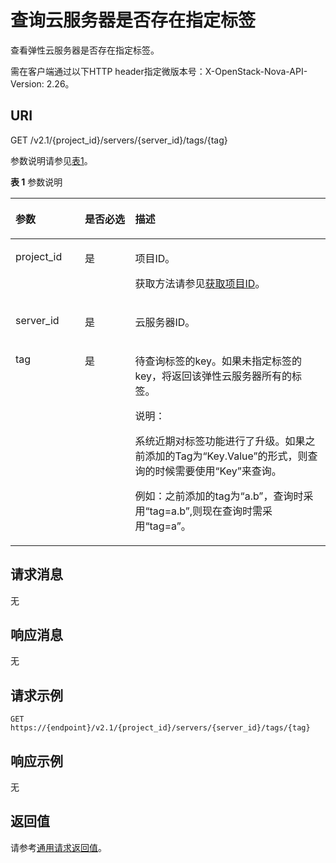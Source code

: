 # 查询云服务器是否存在指定标签<a name="ZH-CN_TOPIC_0065820826"></a>

查看弹性云服务器是否存在指定标签。

需在客户端通过以下HTTP header指定微版本号：X-OpenStack-Nova-API-Version: 2.26。

## URI<a name="zh-cn_topic_0057972841_section26207892"></a>

GET /v2.1/\{project\_id\}/servers/\{server\_id\}/tags/\{tag\}

参数说明请参见[表1](#zh-cn_topic_0057972841_table32475667)。

**表 1**  参数说明

<a name="zh-cn_topic_0057972841_table32475667"></a>
<table><thead align="left"><tr id="zh-cn_topic_0057972841_row44937496"><th class="cellrowborder" valign="top" width="22%" id="mcps1.2.4.1.1"><p id="p5187119"><a name="p5187119"></a><a name="p5187119"></a>参数</p>
</th>
<th class="cellrowborder" valign="top" width="16%" id="mcps1.2.4.1.2"><p id="p17503500"><a name="p17503500"></a><a name="p17503500"></a>是否必选</p>
</th>
<th class="cellrowborder" valign="top" width="62%" id="mcps1.2.4.1.3"><p id="p8497414"><a name="p8497414"></a><a name="p8497414"></a>描述</p>
</th>
</tr>
</thead>
<tbody><tr id="zh-cn_topic_0057972841_row1664874"><td class="cellrowborder" valign="top" width="22%" headers="mcps1.2.4.1.1 "><p id="zh-cn_topic_0057972841_p637140"><a name="zh-cn_topic_0057972841_p637140"></a><a name="zh-cn_topic_0057972841_p637140"></a>project_id</p>
</td>
<td class="cellrowborder" valign="top" width="16%" headers="mcps1.2.4.1.2 "><p id="zh-cn_topic_0057972841_p51608407"><a name="zh-cn_topic_0057972841_p51608407"></a><a name="zh-cn_topic_0057972841_p51608407"></a>是</p>
</td>
<td class="cellrowborder" valign="top" width="62%" headers="mcps1.2.4.1.3 "><p id="p37593705"><a name="p37593705"></a><a name="p37593705"></a>项目ID。</p>
<p id="p1180512217438"><a name="p1180512217438"></a><a name="p1180512217438"></a>获取方法请参见<a href="获取项目ID.md">获取项目ID</a>。</p>
</td>
</tr>
<tr id="zh-cn_topic_0057972841_row41565035"><td class="cellrowborder" valign="top" width="22%" headers="mcps1.2.4.1.1 "><p id="zh-cn_topic_0057972841_p11324657"><a name="zh-cn_topic_0057972841_p11324657"></a><a name="zh-cn_topic_0057972841_p11324657"></a>server_id</p>
</td>
<td class="cellrowborder" valign="top" width="16%" headers="mcps1.2.4.1.2 "><p id="zh-cn_topic_0057972841_p44882061"><a name="zh-cn_topic_0057972841_p44882061"></a><a name="zh-cn_topic_0057972841_p44882061"></a>是</p>
</td>
<td class="cellrowborder" valign="top" width="62%" headers="mcps1.2.4.1.3 "><p id="zh-cn_topic_0057972841_p11568292"><a name="zh-cn_topic_0057972841_p11568292"></a><a name="zh-cn_topic_0057972841_p11568292"></a>云服务器ID。</p>
</td>
</tr>
<tr id="zh-cn_topic_0057972841_row7149154519295"><td class="cellrowborder" valign="top" width="22%" headers="mcps1.2.4.1.1 "><p id="zh-cn_topic_0057972841_p21503455299"><a name="zh-cn_topic_0057972841_p21503455299"></a><a name="zh-cn_topic_0057972841_p21503455299"></a>tag</p>
</td>
<td class="cellrowborder" valign="top" width="16%" headers="mcps1.2.4.1.2 "><p id="zh-cn_topic_0057972841_p415074512298"><a name="zh-cn_topic_0057972841_p415074512298"></a><a name="zh-cn_topic_0057972841_p415074512298"></a>是</p>
</td>
<td class="cellrowborder" valign="top" width="62%" headers="mcps1.2.4.1.3 "><p id="zh-cn_topic_0057972841_p1415044592918"><a name="zh-cn_topic_0057972841_p1415044592918"></a><a name="zh-cn_topic_0057972841_p1415044592918"></a>待查询标签的key。如果未指定标签的key，将返回该弹性云服务器所有的标签。</p>
<div class="note" id="note124521913175616"><a name="note124521913175616"></a><a name="note124521913175616"></a><span class="notetitle"> 说明： </span><div class="notebody"><p id="p1745221311560"><a name="p1745221311560"></a><a name="p1745221311560"></a>系统近期对标签功能进行了升级。如果之前添加的Tag为“Key.Value”的形式，则查询的时候需要使用“Key”来查询。</p>
<p id="p213418685710"><a name="p213418685710"></a><a name="p213418685710"></a>例如：之前添加的tag为“a.b”，查询时采用“tag=a.b”,则现在查询时需采用“tag=a”。</p>
</div></div>
</td>
</tr>
</tbody>
</table>

## 请求消息<a name="zh-cn_topic_0057972841_section34544438"></a>

无

## 响应消息<a name="zh-cn_topic_0057972841_section42464494"></a>

无

## 请求示例<a name="section274565913012"></a>

```
GET https://{endpoint}/v2.1/{project_id}/servers/{server_id}/tags/{tag}
```

## 响应示例<a name="section163001561818"></a>

无

## 返回值<a name="zh-cn_topic_0057972841_zh-cn_topic_0020212692_section22960139"></a>

请参考[通用请求返回值](通用请求返回值.md)。

